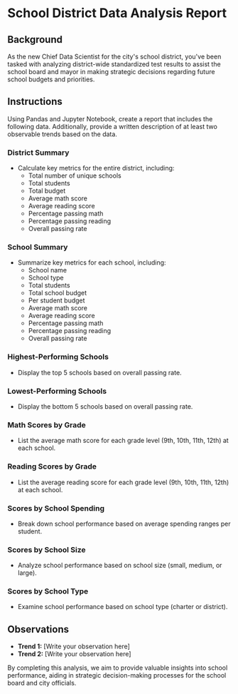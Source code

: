 # School District Data Analysis Report

## Background
As the new Chief Data Scientist for the city's school district, you've been tasked with analyzing district-wide standardized test results to assist the school board and mayor in making strategic decisions regarding future school budgets and priorities.

## Instructions
Using Pandas and Jupyter Notebook, create a report that includes the following data. Additionally, provide a written description of at least two observable trends based on the data.

### District Summary
- Calculate key metrics for the entire district, including:
  - Total number of unique schools
  - Total students
  - Total budget
  - Average math score
  - Average reading score
  - Percentage passing math
  - Percentage passing reading
  - Overall passing rate

### School Summary
- Summarize key metrics for each school, including:
  - School name
  - School type
  - Total students
  - Total school budget
  - Per student budget
  - Average math score
  - Average reading score
  - Percentage passing math
  - Percentage passing reading
  - Overall passing rate

### Highest-Performing Schools
- Display the top 5 schools based on overall passing rate.

### Lowest-Performing Schools
- Display the bottom 5 schools based on overall passing rate.

### Math Scores by Grade
- List the average math score for each grade level (9th, 10th, 11th, 12th) at each school.

### Reading Scores by Grade
- List the average reading score for each grade level (9th, 10th, 11th, 12th) at each school.

### Scores by School Spending
- Break down school performance based on average spending ranges per student.

### Scores by School Size
- Analyze school performance based on school size (small, medium, or large).

### Scores by School Type
- Examine school performance based on school type (charter or district).

## Observations
- **Trend 1:** [Write your observation here]
- **Trend 2:** [Write your observation here]

By completing this analysis, we aim to provide valuable insights into school performance, aiding in strategic decision-making processes for the school board and city officials.
